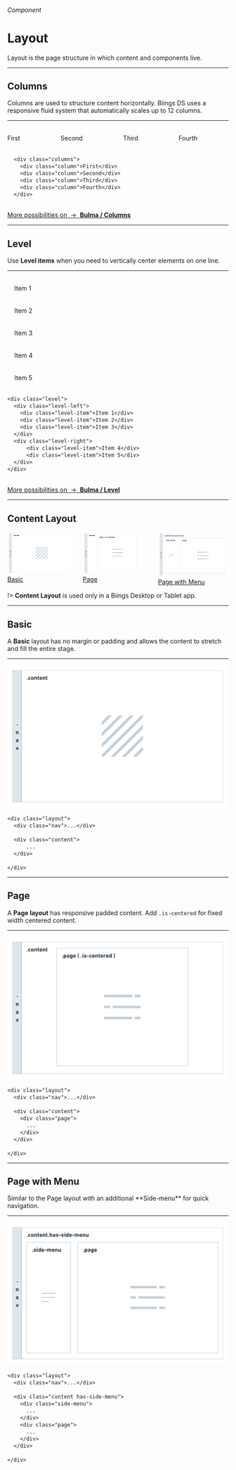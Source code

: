 <h6 class="subtitle is-6 is-uppercase has-text-grey">Component</h6><h1 class="title is-serif is-1 has-text-weight-bold">Layout</h1>
<p class="subtitle is-5">
    <span class="has-text-weight-semibold">Layout</span> is the page structure in which content and components live.
</p>

<hr class="is-large is-visible">

<h2 class="title is-4">Columns</h2>

Columns are used to structure content horizontally. Biings DS uses a responsive fluid system that automatically scales up to 12 columns.

<hr class="is-small">

<div class="box is-well is-marginless is-relaxed">
  <div class="columns has-text-white has-text-centered">
      <div class="column">
        <div class="message has-background-orange-light has-text-weight-semibold"><br>First<br><br></div>
      </div>
      <div class="column">
        <div class="message has-background-pink-light has-text-weight-semibold"><br>Second<br><br></div>
      </div>
      <div class="column">
        <div class="message has-background-turquoise has-text-weight-semibold"><br>Third<br><br></div>
      </div>
      <div class="column">
        <div class="message has-background-cyan has-text-weight-semibold"><br>Fourth<br><br></div>
      </div>
    </div>
  </div>
  
      <div class="columns">
        <div class="column">First</div>
        <div class="column">Second</div>
        <div class="column">Third</div>
        <div class="column">Fourth</div>
      </div>

<br>
<a href="https://bulma.io/documentation/columns/" target="blank" class="box is-bordered">
    More possibilities on &nbsp;→&nbsp; <strong class="has-text-primary">Bulma / Columns</strong>
</a>
  
<hr class="is-large is-visible">
<h2 class="title is-4">Level</h2>

Use **Level items** when you need to vertically center elements on one line.

<hr class="is-small">

<div class="box is-well is-marginless is-relaxed">
  <div class="level has-text-white">
    <div class="level-left">
      <div class="level-item"><div class="message has-background-red has-text-weight-semibold"><br>&nbsp; &nbsp; Item 1 &nbsp; &nbsp;<br><br></div></div>
      <div class="level-item"><div class="message has-background-red-light has-text-weight-semibold"><br>&nbsp; &nbsp; Item 2 &nbsp; &nbsp;<br><br></div></div>
      <div class="level-item"><div class="message has-background-red-lighter has-text-weight-semibold"><br>&nbsp; &nbsp; Item 3 &nbsp; &nbsp;<br><br></div></div>
    </div>
    <div class="level-right">
        <div class="level-item"><div class="message has-background-green-light has-text-weight-semibold"><br>&nbsp; &nbsp; Item 4 &nbsp; &nbsp;<br><br></div></div>
        <div class="level-item"><div class="message has-background-green has-text-weight-semibold"><br>&nbsp; &nbsp; Item 5 &nbsp; &nbsp;<br><br></div></div>
    </div>
  </div>
</div>

    <div class="level">
      <div class="level-left">
        <div class="level-item">Item 1</div>
        <div class="level-item">Item 2</div>
        <div class="level-item">Item 3</div>
      </div>
      <div class="level-right">
          <div class="level-item">Item 4</div>
          <div class="level-item">Item 5</div>
      </div>
    </div>

<br>
<a href="https://bulma.io/documentation/layout/level/" target="blank" class="box is-bordered">
    More possibilities on &nbsp;→&nbsp; <strong class="has-text-primary">Bulma / Level</strong></a>
</div>

<hr class="is-large is-visible">
<h2 class="title is-4">Content Layout</h2>

<div class="columns has-text-centered">
  <div class="column is-4"><img src="media/layout_1.png"><a href="#/layout?id=basic">Basic</a></div>
  <div class="column is-4"><img src="media/layout_2.png"><a href="#/layout?id=page">Page</a></div>
  <div class="column is-4"><img src="media/layout_3.png"><a href="#/layout?id=menu">Page with Menu</a></div>
</div>

!> **Content Layout** is used only in a Biings Desktop or Tablet app.

<hr class="is-small">

<a id="basic"></a>

<h2 class="title is-5">Basic</h2>

A **Basic** layout has no margin or padding and allows the content to stretch and fill the entire stage.

<hr class="is-small">

<div class="box is-well is-marginless"><img src="media/layout_1.png"></div>

    <div class="layout">
      <div class="nav">...</div>

      <div class="content">
          ...
      </div>

    </div>
<a id="page"></a>
<hr>

<h2 class="title is-5">Page</h2>

A **Page layout** has responsive padded content. Add `.is-centered` for fixed width centered content.

<hr class="is-small">

<div class="box is-well is-marginless"><img src="media/layout_2.png"></div>

    <div class="layout">
      <div class="nav">...</div>

      <div class="content">
        <div class="page">
          ...
        </div>
      </div>

    </div>
<a id="menu"></a>

<hr>
<h2 class="title is-5">Page with Menu</h2>
Similar to the Page layout with an additional **Side-menu** for quick navigation.

<hr class="is-small">

<div class="box is-well is-marginless"><img src="media/layout_3.png"></div>

    <div class="layout">
      <div class="nav">...</div>

      <div class="content has-side-menu">
        <div class="side-menu">
          ...
        </div>
        <div class="page">
          ...
        </div>
      </div>

    </div>

